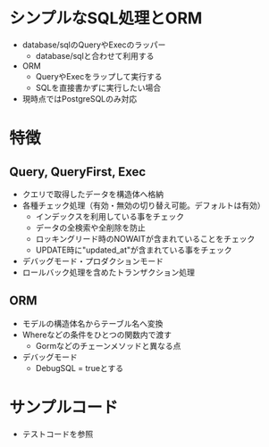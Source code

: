 # シンプルなSQL処理とORM
* database/sqlのQueryやExecのラッパー
    * database/sqlと合わせて利用する
* ORM
    * QueryやExecをラップして実行する
    * SQLを直接書かずに実行したい場合
* 現時点ではPostgreSQLのみ対応

# 特徴
## Query, QueryFirst, Exec
* クエリで取得したデータを構造体へ格納
* 各種チェック処理（有効・無効の切り替え可能。デフォルトは有効）
    * インデックスを利用している事をチェック
    * データの全検索や全削除を防止
    * ロッキングリード時のNOWAITが含まれていることをチェック
    * UPDATE時に"updated_at"が含まれている事をチェック
* デバッグモード・プロダクションモード
* ロールバック処理を含めたトランザクション処理
## ORM
* モデルの構造体名からテーブル名へ変換
* Whereなどの条件をひとつの関数内で渡す
    * Gormなどのチェーンメソッドと異なる点
* デバッグモード
    * DebugSQL = trueとする

# サンプルコード
* テストコードを参照